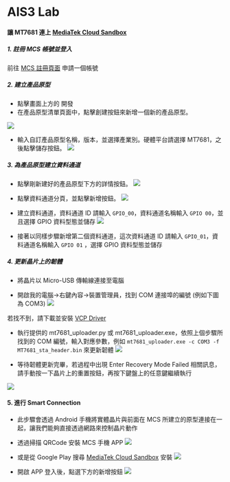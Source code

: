 # AIS3 Lab

#### 讓 MT7681 連上 [MediaTek Cloud Sandbox](https://mcs.mediatek.com/oauth/zh-TW/signup)
##### 1. 註冊 MCS 帳號並登入
前往 [MCS 註冊頁面](https://mcs.mediatek.com/oauth/zh-TW/signup) 申請一個帳號

##### 2. 建立產品原型
- 點擊畫面上方的 開發
- 在產品原型清單頁面中，點擊創建按鈕來新增一個新的產品原型。

![](https://img.mediatek.com/1500/mtk.linkit/mcs-resources/zh-TW/2.8.5/LinkIt_Connect/img_linkitconnect7681_01.png)

- 輸入自訂產品原型名稱，版本，並選擇產業別。硬體平台請選擇 MT7681，之後點擊儲存按鈕。
![](https://img.mediatek.com/1500/mtk.linkit/mcs-resources/zh-TW/2.8.5/LinkIt_Connect/img_linkitconnect7681_02.png)

##### 3. 為產品原型建立資料通道
- 點擊剛新建好的產品原型下方的詳情按鈕。
![](https://img.mediatek.com/1500/mtk.linkit/mcs-resources/zh-TW/2.8.5/LinkIt_Connect/img_linkitconnect7681_03.png)

- 點擊資料通道分頁，並點擊新增按鈕。
![](https://img.mediatek.com/1500/mtk.linkit/mcs-resources/zh-TW/2.8.5/LinkIt_Connect/img_linkitconnect7681_05.png)

- 建立資料通道，資料通道 ID 請輸入 `GPIO_00`，資料通道名稱輸入 `GPIO 00`，並且選擇 GPIO 資料型態並儲存
![](https://img.mediatek.com/1500/mtk.linkit/mcs-resources/zh-TW/2.8.5/LinkIt_Connect/img_linkitconnect7681_06.png)

- 接著以同樣步驟新增第二個資料通道，這次資料通道 ID 請輸入 `GPIO_01`，資料通道名稱輸入 `GPIO 01` ，選擇 GPIO 資料型態並儲存

##### 4. 更新晶片上的韌體
- 將晶片以 Micro-USB 傳輸線連接至電腦
 
- 開啟我的電腦->右鍵內容->裝置管理員，找到 COM 連接埠的編號 (例如下圖為 COM3)
![](http://i.imgur.com/e3gd0kW.png)

若找不到，請下載並安裝 [VCP Driver](http://www.ftdichip.com/Drivers/VCP.htm)

- 執行提供的 mt7681_uploader.py 或 mt7681_uploader.exe，依照上個步驟所找到的 COM 編號，輸入對應參數，例如 `mt7681_uploader.exe -c COM3 -f MT7681_sta_header.bin` 來更新韌體
![](http://i.imgur.com/JdAGs4J.png)

- 等待韌體更新完畢，若過程中出現 Enter Recovery Mode Failed 相關訊息，請手動按一下晶片上的重置按鈕，再按下鍵盤上的任意鍵繼續執行

![](http://i.imgur.com/hpMdBDo.png)

#### 5. 進行 Smart Connection
- 此步驟會透過 Android 手機將實體晶片與前面在 MCS 所建立的原型連接在一起，讓我們能夠直接透過網路來控制晶片動作

- 透過掃描 QRCode 安裝 MCS 手機 APP
![](https://img.mediatek.com/1500/mtk.linkit/mcs-resources/zh-TW/2.8.5/LinkIt_Connect/img_linkitconnect7681_00.png)

- 或是從 Google Play 搜尋 [MediaTek Cloud Sandbox](https://play.google.com/store/apps/details?id=com.mediatek.iotcloud&hl=zh_TW) 安裝
![](http://i.imgur.com/LT9HwNW.png)

- 開啟 APP 登入後，點選下方的新增按鈕
![](https://img.mediatek.com/1500/mtk.linkit/mcs-resources/zh-TW/2.8.5/LinkIt_Connect/img_linkitconnect7681_09.png)
